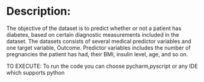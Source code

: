 # Description:                                                                                                                   
The objective of the dataset is to predict whether or not a patient has diabetes, based on certain diagnostic measurements included in the dataset. The datasets consists of several medical predictor variables and one target variable, Outcome. Predictor variables includes the number of pregnancies the patient has had, their BMI, insulin level, age, and so on.

TO EXECUTE:
To run the code you can choose pycharm,pyscript or any IDE which supports python
